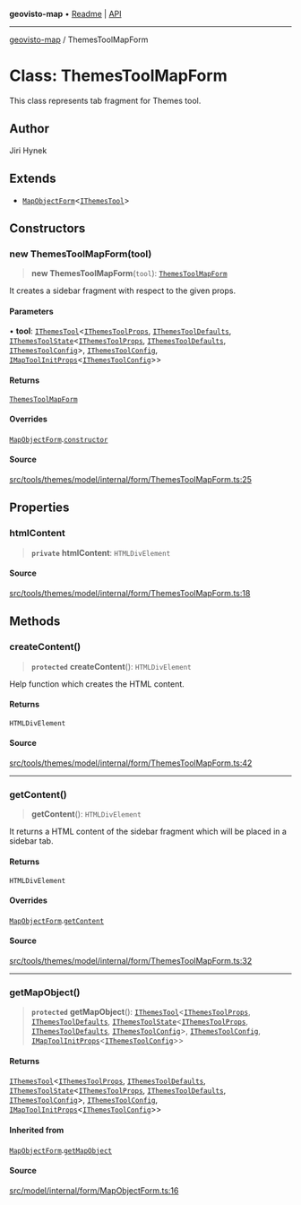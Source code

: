 **geovisto-map** • [Readme](../README.md) \| [API](../globals.md)

***

[geovisto-map](../README.md) / ThemesToolMapForm

# Class: ThemesToolMapForm

This class represents tab fragment for Themes tool.

## Author

Jiri Hynek

## Extends

- [`MapObjectForm`](MapObjectForm.md)\<[`IThemesTool`](../interfaces/IThemesTool.md)\>

## Constructors

### new ThemesToolMapForm(tool)

> **new ThemesToolMapForm**(`tool`): [`ThemesToolMapForm`](ThemesToolMapForm.md)

It creates a sidebar fragment with respect to the given props.

#### Parameters

• **tool**: [`IThemesTool`](../interfaces/IThemesTool.md)\<[`IThemesToolProps`](../type-aliases/IThemesToolProps.md), [`IThemesToolDefaults`](../interfaces/IThemesToolDefaults.md), [`IThemesToolState`](../interfaces/IThemesToolState.md)\<[`IThemesToolProps`](../type-aliases/IThemesToolProps.md), [`IThemesToolDefaults`](../interfaces/IThemesToolDefaults.md), [`IThemesToolConfig`](../type-aliases/IThemesToolConfig.md)\>, [`IThemesToolConfig`](../type-aliases/IThemesToolConfig.md), [`IMapToolInitProps`](../type-aliases/IMapToolInitProps.md)\<[`IThemesToolConfig`](../type-aliases/IThemesToolConfig.md)\>\>

#### Returns

[`ThemesToolMapForm`](ThemesToolMapForm.md)

#### Overrides

[`MapObjectForm`](MapObjectForm.md).[`constructor`](MapObjectForm.md#constructors)

#### Source

[src/tools/themes/model/internal/form/ThemesToolMapForm.ts:25](https://github.com/geovisto/geovisto-map/blob/e22d774889dbc28cc1ec62933ecf6bab6690f172/src/tools/themes/model/internal/form/ThemesToolMapForm.ts#L25)

## Properties

### htmlContent

> **`private`** **htmlContent**: `HTMLDivElement`

#### Source

[src/tools/themes/model/internal/form/ThemesToolMapForm.ts:18](https://github.com/geovisto/geovisto-map/blob/e22d774889dbc28cc1ec62933ecf6bab6690f172/src/tools/themes/model/internal/form/ThemesToolMapForm.ts#L18)

## Methods

### createContent()

> **`protected`** **createContent**(): `HTMLDivElement`

Help function which creates the HTML content.

#### Returns

`HTMLDivElement`

#### Source

[src/tools/themes/model/internal/form/ThemesToolMapForm.ts:42](https://github.com/geovisto/geovisto-map/blob/e22d774889dbc28cc1ec62933ecf6bab6690f172/src/tools/themes/model/internal/form/ThemesToolMapForm.ts#L42)

***

### getContent()

> **getContent**(): `HTMLDivElement`

It returns a HTML content of the sidebar fragment which will be placed in a sidebar tab.

#### Returns

`HTMLDivElement`

#### Overrides

[`MapObjectForm`](MapObjectForm.md).[`getContent`](MapObjectForm.md#getcontent)

#### Source

[src/tools/themes/model/internal/form/ThemesToolMapForm.ts:32](https://github.com/geovisto/geovisto-map/blob/e22d774889dbc28cc1ec62933ecf6bab6690f172/src/tools/themes/model/internal/form/ThemesToolMapForm.ts#L32)

***

### getMapObject()

> **`protected`** **getMapObject**(): [`IThemesTool`](../interfaces/IThemesTool.md)\<[`IThemesToolProps`](../type-aliases/IThemesToolProps.md), [`IThemesToolDefaults`](../interfaces/IThemesToolDefaults.md), [`IThemesToolState`](../interfaces/IThemesToolState.md)\<[`IThemesToolProps`](../type-aliases/IThemesToolProps.md), [`IThemesToolDefaults`](../interfaces/IThemesToolDefaults.md), [`IThemesToolConfig`](../type-aliases/IThemesToolConfig.md)\>, [`IThemesToolConfig`](../type-aliases/IThemesToolConfig.md), [`IMapToolInitProps`](../type-aliases/IMapToolInitProps.md)\<[`IThemesToolConfig`](../type-aliases/IThemesToolConfig.md)\>\>

#### Returns

[`IThemesTool`](../interfaces/IThemesTool.md)\<[`IThemesToolProps`](../type-aliases/IThemesToolProps.md), [`IThemesToolDefaults`](../interfaces/IThemesToolDefaults.md), [`IThemesToolState`](../interfaces/IThemesToolState.md)\<[`IThemesToolProps`](../type-aliases/IThemesToolProps.md), [`IThemesToolDefaults`](../interfaces/IThemesToolDefaults.md), [`IThemesToolConfig`](../type-aliases/IThemesToolConfig.md)\>, [`IThemesToolConfig`](../type-aliases/IThemesToolConfig.md), [`IMapToolInitProps`](../type-aliases/IMapToolInitProps.md)\<[`IThemesToolConfig`](../type-aliases/IThemesToolConfig.md)\>\>

#### Inherited from

[`MapObjectForm`](MapObjectForm.md).[`getMapObject`](MapObjectForm.md#getmapobject)

#### Source

[src/model/internal/form/MapObjectForm.ts:16](https://github.com/geovisto/geovisto-map/blob/e22d774889dbc28cc1ec62933ecf6bab6690f172/src/model/internal/form/MapObjectForm.ts#L16)
